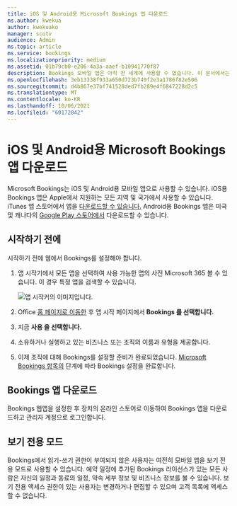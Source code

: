 ```yaml
---
title: iOS 및 Android용 Microsoft Bookings 앱 다운로드
ms.author: kwekua
author: kwekuako
manager: scotv
audience: Admin
ms.topic: article
ms.service: bookings
ms.localizationpriority: medium
ms.assetid: 01b79cb0-e206-4a3a-aaef-b10941770f87
description: Bookings 모바일 앱은 아직 전 세계에 사용할 수 없습니다. 이 문서에서는 지금 앱을 사용할 수 있는 로케이션을 나열합니다.
ms.openlocfilehash: 3eb13338f933a650d723b749f2e3a1786f82e506
ms.sourcegitcommit: d4b867e37bf741528ded7fb289e4f6847228d2c5
ms.translationtype: MT
ms.contentlocale: ko-KR
ms.lasthandoff: 10/06/2021
ms.locfileid: "60172842"
---
```

# <a name="get-the-microsoft-bookings-app-for-ios-and-android"></a>iOS 및 Android용 Microsoft Bookings 앱 다운로드

Microsoft Bookings는 iOS 및 Android용 모바일 앱으로 사용할 수 있습니다. iOS용 Bookings 앱은 Apple에서 지원하는 모든 지역 및 국가에서 사용할 수 있습니다. iTunes 앱 스토어에서 앱을 [다운로드할 수 있습니다.](https://apps.apple.com/app/microsoft-bookings/id1065657468) Android용 Bookings 앱은 미국 및 캐나다의 [Google Play 스토어에서](https://play.google.com/store/apps/details?id=com.microsoft.exchange.bookings) 다운로드할 수 있습니다.

## <a name="before-you-begin"></a>시작하기 전에

시작하기 전에 웹에서 Bookings를 설정해야 합니다.

1. 앱 시작기에서 모든 앱을 선택하여 사용 가능한 앱의 사전 Microsoft 365 볼 수 있습니다. 이 경우 특정 앱을 검색할 수 있습니다.

   ![앱 시작커의 이미지입니다.](../media/bookings-all-apps-launcher.png)

2. Office [홈 페이지로 이동한](https://office.com) 후 앱 시작 페이지에서 **Bookings 를 선택합니다.**

3. 지금 **사용 을 선택합니다.**

4. 소유하거나 실행하고 있는 비즈니스 또는 조직의 이름과 유형을 제공합니다.

5. 이제 조직에 대해 Bookings를 설정할 준비가 완료되었습니다. [Microsoft Bookings 항목의](bookings-overview.md) 단계에 따라 Bookings 설정을 완료합니다.

## <a name="download-the-bookings-app"></a>Bookings 앱 다운로드

Bookings 웹앱을 설정한 후 장치의 온라인 스토어로 이동하여 Bookings 앱을 다운로드하고 관리자 계정으로 로그인합니다.

## <a name="view-only-mode"></a>보기 전용 모드

Bookings에서 읽기-쓰기 권한이 부여되지 않은 사용자는 여전히 모바일 앱을 보기 전용 모드로 사용할 수 있습니다. 예약 일정에 추가된 Bookings 라이선스가 있는 모든 사람은 자신의 일정과 동료의 일정, 약속 세부 정보 및 비즈니스 정보를 볼 수 있습니다. 보기 전용 액세스 권한이 있는 사용자는 변경하거나 편집할 수 있으며 고객 목록에 액세스할 수 없습니다.
